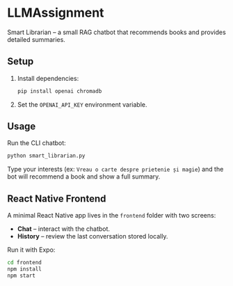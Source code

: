 # LLMAssignment

Smart Librarian – a small RAG chatbot that recommends books and provides detailed summaries.

## Setup
1. Install dependencies:
   ```bash
   pip install openai chromadb
   ```
2. Set the `OPENAI_API_KEY` environment variable.

## Usage
Run the CLI chatbot:
```bash
python smart_librarian.py
```
Type your interests (ex: `Vreau o carte despre prietenie și magie`) and the bot will recommend a book and show a full summary.

## React Native Frontend
A minimal React Native app lives in the `frontend` folder with two screens:
- **Chat** – interact with the chatbot.
- **History** – review the last conversation stored locally.

Run it with Expo:
```bash
cd frontend
npm install
npm start
```
